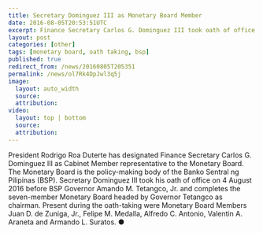 ```yaml
---
title: Secretary Dominguez III as Monetary Board Member
date: 2016-08-05T20:53:51UTC
excerpt: Finance Secretary Carlos G. Dominguez III took oath of office on 4 August 2016 as the seventh-member of the Monetary Board.
layout: post
categories: [other]
tags: [monetary board, oath taking, bsp]
published: true
redirect_from: /news/20160805T205351
permalink: /news/ol7Rk4DpJwl3q5j
image:
  layout: auto_width
  source: 
  attribution: 
video:
  layout: top | bottom
  source: 
  attribution: 
---
```


President Rodrigo Roa Duterte has designated Finance Secretary Carlos G. Dominguez III as Cabinet Member representative to the Monetary Board.
The Monetary Board is the policy-making body of the Banko Sentral ng Pilipinas (BSP).
Secretary Dominguez III took his oath of office on 4 August 2016 before BSP Governor Amando M. Tetangco, Jr. and completes the seven-member Monetary Board headed by Governor Tetangco as chairman.
Present during the oath-taking were Monetary Board Members Juan D. de Zuniga, Jr., Felipe M. Medalla, Alfredo C. Antonio, Valentin A. Araneta and Armando L. Suratos.
&#x25cf;


